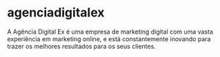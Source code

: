 # agenciadigitalex
A Agência Digital Ex é uma empresa de marketing digital com uma vasta experiência em marketing online, e está constantemente inovando para trazer os melhores resultados para os seus clientes.
